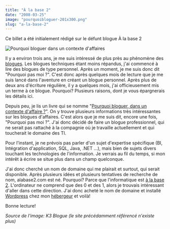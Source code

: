 ```yaml
---
title: "À la base 2"
date: "2008-03-25"
image: "pourquoibloguer-201x300.png"
slug: "a-la-base-2"
---
```


Ce billet a été initialement rédigé sur le défunt blogue À la base 2

![Pourquoi bloguer dans un contexte d'affaires](images/pourquoibloguer-201x300.png)

Il y a environ trois ans, je me suis intéressé de plus près au phénomène des [blogues](https://fr.wikipedia.org/wiki/Blog "Définission de blogue sur Wikipédia"). Les blogues techniques étant moins répandus, j'ai commencé à lire des blogues de type personnel. Après un moment, je me suis donc dit "Pourquoi pas moi ?". C'est donc après quelques mois de lecture que je me suis lancé dans l'aventure en créant un blogue personnel. Après plus de deux ans d'écriture régulière, il y a quelques mois, j'ai officieusement mis un terme à ce blogue. Pourquoi? Plusieurs raisons, dont je vous épargnerais les détails ici.

Depuis peu, je lis un livre qui se nomme "[Pourquoi bloguer, dans un contexte d'affaire ?](https://www.pourquoibloguer.com/ "Pourquoi bloguer, dans un contexte d'affaire ?")". On y trouve plusieurs informations très intéressantes sur les blogues d'affaires. C'est alors que je me suis dit, encore une fois, "Pourquoi pas moi ?". J'ai donc décidé de faire un blogue professionnel, qui ne serait pas rattaché à la compagnie où je travaille actuellement et qui toucherait le domaine des TI.

Pour l'instant, je ne prévois pas parler d'un sujet d'expertise spécifique (BI, Intégration d'application, SQL, Java, .NET ...), mais bien de sujets divers touchant les technologies de l'information. Je verrais au fil du temps, si mon intérêt à écrire se situe plus dans un champ quelconque.

J'ai donc cherché un nom de domaine qui me plairait et surtout, qui serait disponible. Après plusieurs idées et plusieurs tentatives de recherche de nom, alabase2.com est né. Pourquoi? Parce que l'informatique est [à la base 2](https://fr.wikipedia.org/wiki/Syst%C3%A8me_binaire "Définission du système binaire sur Wikipédia"). L'ordinateur ne comprend que des 0 et des 1, alors je trouvais intéressant d'aller dans cette direction. J'ai donc acheté le nom de domaine et installé [Wordpress](https://wordpress.org/ "Site web de Wordpress") chez mon [hébergeur](https://www.dreamhost.com/ "Site web de Dreamhost") et voilà!

Bonne lecture!

_Source de l'image: K3 Blogue (le site précédamment référencé n'existe plus)_

